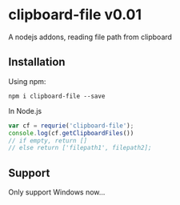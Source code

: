 # clipboard-file v0.01

A nodejs addons, reading file path from clipboard

## Installation

Using npm:

```
npm i clipboard-file --save
```

In Node.js

```javascript
var cf = requrie('clipboard-file');
console.log(cf.getClipboardFiles())
// if empty, return []
// else return ['filepath1', filepath2];
```

## Support

Only support Windows now...